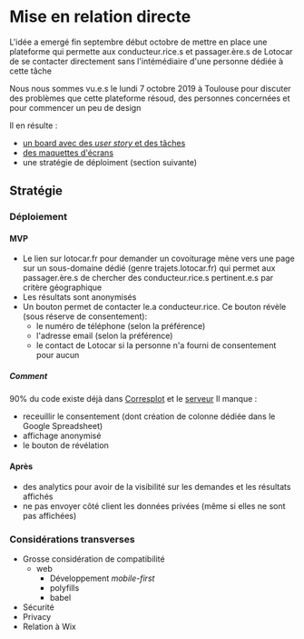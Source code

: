 # Mise en relation directe

L'idée a emergé fin septembre début octobre de mettre en place une plateforme qui permette aux conducteur.rice.s et passager.ère.s de Lotocar de se contacter directement sans l'intémédiaire d'une personne dédiée à cette tâche

Nous nous sommes vu.e.s le lundi 7 octobre 2019 à Toulouse pour discuter des problèmes que cette plateforme résoud, des personnes concernées et pour commencer un peu de design

Il en résulte : 
- [un board avec des *user story* et des tâches](https://github.com/DavidBruant/lotocar/projects/3?fullscreen=true)
- [des maquettes d'écrans](../design/maquettes)
- une stratégie de déploiment (section suivante)


## Stratégie

### Déploiement

#### MVP

- Le lien sur lotocar.fr pour demander un covoiturage mène vers une page sur un sous-domaine dédié (genre trajets.lotocar.fr) qui permet aux passager.ère.s de chercher des conducteur.rice.s pertinent.e.s par critère géographique
- Les résultats sont anonymisés
- Un bouton permet de contacter le.a conducteur.rice. Ce bouton révèle (sous réserve de consentement):
    - le numéro de téléphone (selon la préférence)
    - l'adresse email (selon la préférence)
    - le contact de Lotocar si la personne n'a fourni de consentement pour aucun

##### Comment

90% du code existe déjà dans [Corresplot](../Corresplot) et le [serveur](../server)
Il manque :
- receuillir le consentement (dont création de colonne dédiée dans le Google Spreadsheet)
- affichage anonymisé
- le bouton de révélation


#### Après

- des analytics pour avoir de la visibilité sur les demandes et les résultats affichés
- ne pas envoyer côté client les données privées (même si elles ne sont pas affichées)


### Considérations transverses

- Grosse considération de compatibilité
    - web
        - Développement *mobile-first* 
        - polyfills
        - babel
- Sécurité
- Privacy
- Relation à Wix

